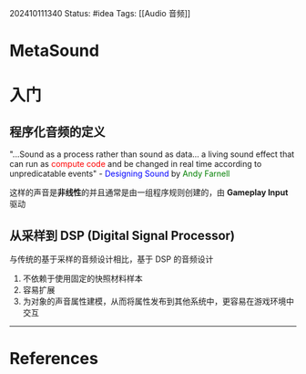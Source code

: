 202410111340
Status: #idea
Tags: [[Audio 音频]]
# MetaSound

# 入门

## 程序化音频的定义
"...Sound as a process rather than sound as data... a living sound effect that can run as <span style = "color:red">compute code</span> and be changed in real time according to unpredicatable events" 
-<span style = "color:blue"> Designing Sound </span>by <span style = "color:green">Andy Farnell</span>

这样的声音是**非线性**的并且通常是由一组程序规则创建的，由 **Gameplay Input** 驱动

## 从采样到 DSP (Digital Signal Processor)
与传统的基于采样的音频设计相比，基于 DSP 的音频设计
1. 不依赖于使用固定的快照材料样本
2. 容易扩展
3. 为对象的声音属性建模，从而将属性发布到其他系统中，更容易在游戏环境中交互


---
# References